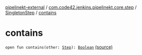 [pipelinekt-external](../../index.md) / [com.code42.jenkins.pipelinekt.core.step](../index.md) / [SingletonStep](index.md) / [contains](./contains.md)

# contains

`open fun contains(other: `[`Step`](../-step/index.md)`): `[`Boolean`](https://kotlinlang.org/api/latest/jvm/stdlib/kotlin/-boolean/index.html) [(source)](https://github.com/code42/pipelinekt/tree/master/core/src/main/kotlin/com/code42/jenkins/pipelinekt/core/step/SingletonStep.kt#L6)